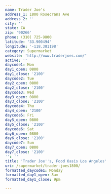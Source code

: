 ```yaml
---
name: Trader Joe's
address_1: 1800 Rosecrans Ave
address_2: ''
city: ''
state: CA
zip: '90266'
phone: (310) 725-9800
latitude: '33.900494'
longitude: '-118.381198'
category: Supermarket
website: 'http://www.traderjoes.com/'
active: ''
daycode1: Mon
day1_open: 0800
day1_close: '2100'
daycode2: Tue
day2_open: 0800
day2_close: '2100'
daycode3: Wed
day3_open: 0800
day3_close: '2100'
daycode4: Thu
day4_open: '2100'
daycode5: Fri
day5_open: 0800
day5_close: '2100'
daycode6: Sat
day6_open: 0800
day6_close: '2100'
daycode7: Sun
day7_open: 0800
day7_close: '2100'
'': ''
title: 'Trader Joe''s, Food Oasis Los Angeles'
uri: /supermarket/trader-joes1800/
formatted_daycode1: Monday
formatted_day1_open: 8am
formatted_day1_close: 9pm

---
```

